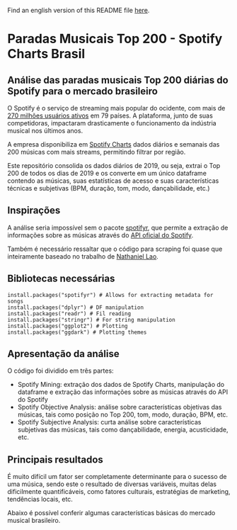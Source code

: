 Find an english version of this README file [here](https://github.com/rodrigobercini/spotify-charts-analysis-brazil/blob/master/EN_README.md).

# Paradas Musicais Top 200 - Spotify Charts Brasil
## Análise das paradas musicais Top 200 diárias do Spotify para o mercado brasileiro

O Spotify é o serviço de streaming mais popular do ocidente, com mais de [270 milhões usuários ativos](https://s22.q4cdn.com/540910603/files/doc_financials/2019/q4/Shareholder-Letter-Q4-2019.pdf) em 79 países. A plataforma, junto de suas competidoras, impactaram drasticamente o funcionamento da indústria musical nos últimos anos. 

A empresa disponibiliza em [Spotify Charts](https://spotifycharts.com/) dados diários e semanais das 200 músicas com mais streams, permitindo filtrar por região.

Este repositório consolida os dados diários de 2019, ou seja, extrai o Top 200 de todos os dias de 2019 e os converte em um único dataframe contendo as músicas, suas estatísticas de acesso e suas características técnicas e subjetivas (BPM, duração, tom, modo, dançabilidade, etc.)

## Inspirações

A análise seria impossível sem o pacote [spotifyr](https://github.com/charlie86/spotifyr), que permite a extração de informações sobre as músicas através do [API oficial do Spotify](https://developer.spotify.com/).

Também é necessário ressaltar que o código para scraping foi quase que inteiramente baseado no trabalho de [Nathaniel Lao](http://natelao.com/SpotifyAnalysis/SpotifyAnalysis.html).

## Bibliotecas necessárias

```{r libraries}
install.packages("spotifyr") # Allows for extracting metadata for songs
install.packages("dplyr") # DF manipulation
install.packages("readr") # Fil reading
install.packages("stringr") # For string manipulation
install.packages("ggplot2") # Plotting
install.packages("ggdark") # Plotting themes
```

## Apresentação da análise

O código foi dividido em três partes:
- Spotify Mining: extração dos dados de Spotify Charts, manipulação do dataframe e extração das informações sobre as músicas através do API do Spotify
- Spotify Objective Analysis: análise sobre características objetivas das músicas, tais como posição no Top 200, tom, modo, duração, BPM, etc.
- Spotify Subjective Analysis: curta análise sobre características subjetivas das músicas, tais como dançabilidade, energia, acusticidade, etc.

## Principais resultados

É muito difícil um fator ser completamente determinante para o sucesso de uma música, sendo este o resultado de diversas variáveis, muitas delas dificilmente quantificáveis, como fatores culturais, estratégias de marketing, tendências locais, etc.

Abaixo é possível conferir algumas características básicas do mercado musical brasileiro.
